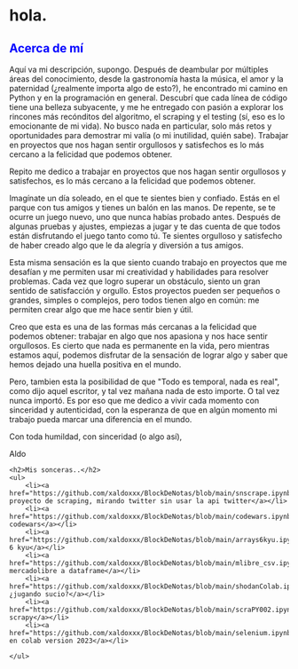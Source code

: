 <!DOCTYPE html>
<html>
<body>
	<h1>hola.</h1>
	<h2 style="color: blue">Acerca de mí</h2>
<p>Aquí va mi descripción, supongo. Después de deambular por múltiples áreas del conocimiento, desde la gastronomía hasta la música, el amor y la paternidad (¿realmente importa algo de esto?), he encontrado mi camino en Python y en la programación en general. Descubrí que cada línea de código tiene una belleza subyacente, y me he entregado con pasión a explorar los rincones más recónditos del algoritmo, el scraping y el testing (sí, eso es lo emocionante de mi vida). No busco nada en particular, solo más retos y oportunidades para demostrar mi valía (o mi inutilidad, quién sabe). Trabajar en proyectos que nos hagan sentir orgullosos y satisfechos es lo más cercano a la felicidad que podemos obtener.
	
Repito me dedico a trabajar en proyectos que nos hagan sentir orgullosos y satisfechos, es lo más cercano a la felicidad que podemos obtener.	
	
	
Imagínate un día soleado, en el que te sientes bien y confiado. Estás en el parque con tus amigos y tienes un balón en las manos. De repente, se te ocurre un juego nuevo, uno que nunca habías probado antes. Después de algunas pruebas y ajustes, empiezas a jugar y te das cuenta de que todos están disfrutando el juego tanto como tú. Te sientes orgulloso y satisfecho de haber creado algo que le da alegría y diversión a tus amigos.

Esta misma sensación es la que siento cuando trabajo en proyectos que me desafían y me permiten usar mi creatividad y habilidades para resolver problemas. Cada vez que logro superar un obstáculo, siento un gran sentido de satisfacción y orgullo. Estos proyectos pueden ser pequeños o grandes, simples o complejos, pero todos tienen algo en común: me permiten crear algo que me hace sentir bien y útil.

Creo que esta es una de las formas más cercanas a la felicidad que podemos obtener: trabajar en algo que nos apasiona y nos hace sentir orgullosos. Es cierto que nada es permanente en la vida, pero mientras estamos aquí, podemos disfrutar de la sensación de lograr algo y saber que hemos dejado una huella positiva en el mundo.
	
	
	

Pero, tambien esta la posibilidad de que "Todo es temporal, nada es real", como dijo aquel escritor, y tal vez mañana nada de esto importe. O tal vez nunca importó. Es por eso que me dedico a vivir cada momento con sinceridad y autenticidad, con la esperanza de que en algún momento mi trabajo pueda marcar una diferencia en el mundo.

Con toda humildad, con sinceridad (o algo así),

Aldo</p>

	<h2>Mis sonceras..</h2>
	<ul>
		<li><a href="https://github.com/xaldoxxx/BlockDeNotas/blob/main/snscrape.ipynb">primer proyecto de scraping, mirando twitter sin usar la api twitter</a></li>
		<li><a href="https://github.com/xaldoxxx/BlockDeNotas/blob/main/codewars.ipynb">algoritmos codewars</a></li>
		<li><a href="https://github.com/xaldoxxx/BlockDeNotas/blob/main/arrays6kyu.ipynb">arrays 6 kyu</a></li>
		<li><a href="https://github.com/xaldoxxx/BlockDeNotas/blob/main/mlibre_csv.ipynb">precios mercadolibre a dataframe</a></li>
		<li><a href="https://github.com/xaldoxxx/BlockDeNotas/blob/main/shodanColab.ipynb">shodan, ¿jugando sucio?</a></li>
		<li><a href="https://github.com/xaldoxxx/BlockDeNotas/blob/main/scraPY002.ipynb">usando scrapy</a></li>
		<li><a href="https://github.com/xaldoxxx/BlockDeNotas/blob/main/selenium.ipynb">selenium en colab version 2023</a></li>
		
	</ul>
</body>
</html>
